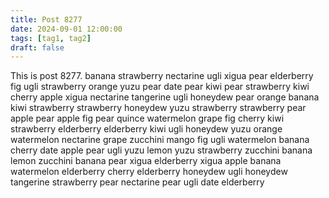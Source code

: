 ```yaml
---
title: Post 8277
date: 2024-09-01 12:00:00
tags: [tag1, tag2]
draft: false
---
```

This is post 8277.
banana
strawberry
nectarine
ugli
xigua
pear
elderberry
fig
ugli
strawberry
orange
yuzu
pear
date
pear
kiwi
pear
strawberry
kiwi
cherry
apple
xigua
nectarine
tangerine
ugli
honeydew
pear
orange
banana
kiwi
strawberry
strawberry
honeydew
yuzu
strawberry
strawberry
pear
apple
pear
apple
fig
pear
quince
watermelon
grape
fig
cherry
kiwi
strawberry
elderberry
elderberry
kiwi
ugli
honeydew
yuzu
orange
watermelon
nectarine
grape
zucchini
mango
fig
ugli
watermelon
banana
cherry
date
apple
pear
ugli
yuzu
lemon
yuzu
strawberry
zucchini
banana
lemon
zucchini
banana
pear
xigua
elderberry
xigua
apple
banana
watermelon
elderberry
cherry
elderberry
honeydew
ugli
honeydew
tangerine
strawberry
pear
nectarine
pear
ugli
date
elderberry
